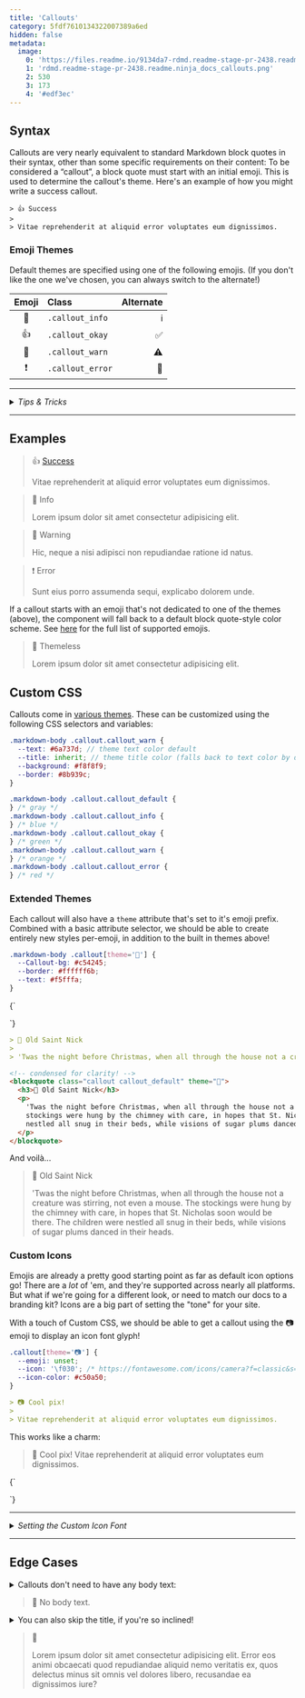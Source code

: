 ```yaml
---
title: 'Callouts'
category: 5fdf7610134322007389a6ed
hidden: false
metadata:
  image:
    0: 'https://files.readme.io/9134da7-rdmd.readme-stage-pr-2438.readme.ninja_docs_callouts.png'
    1: 'rdmd.readme-stage-pr-2438.readme.ninja_docs_callouts.png'
    2: 530
    3: 173
    4: '#edf3ec'
---
```


## Syntax

Callouts are very nearly equivalent to standard Markdown block quotes in their syntax, other than some specific requirements on their content: To be considered a “callout”, a block quote must start with an initial emoji. This is used to determine the callout's theme. Here's an example of how you might write a success callout.

```
> 👍 Success
>
> Vitae reprehenderit at aliquid error voluptates eum dignissimos.
```

### Emoji Themes

Default themes are specified using one of the following emojis. (If you don't like the one we've chosen, you can always switch to the alternate!)

| Emoji | Class            | Alternate |
| :---: | :--------------- | --------: |
|  📘   | `.callout_info`  |        ℹ️ |
|  👍   | `.callout_okay`  |        ✅ |
|  🚧   | `.callout_warn`  |        ⚠️ |
|  ❗️   | `.callout_error` |        🛑 |

<hr />
<details>
  <summary><em>Tips & Tricks </em></summary><br />

If you have a block quote that starts with an initial emoji which _should not_ be rendered as a ReadMe callout, just bold the emoji. It's a bit of a hack for sure, but it's easy enough, and hey: it works! So this:

```
> **👋** Lorem ipsum dolor sit amet consectetur adipisicing elit.
```

Renders to a plain ol' block quote:

> **👋** Lorem ipsum dolor sit amet consectetur adipisicing elit.

</details><hr />

## Examples

> 👍 [Success](#edge-cases)
>
> Vitae reprehenderit at aliquid error voluptates eum dignissimos.

> 📘 Info
>
> Lorem ipsum dolor sit amet consectetur adipisicing elit.

> 🚧 Warning
>
> Hic, neque a nisi adipisci non repudiandae ratione id natus.

> ❗️ Error
>
> Sunt eius porro assumenda sequi, explicabo dolorem unde.

If a callout starts with an emoji that's not dedicated to one of the themes (above), the component will fall back to a default block quote-style color scheme. See [here](https://unicode.org/Public/emoji/14.0/emoji-test.txt) for the full list of supported emojis.

> 🥇 Themeless
>
> Lorem ipsum dolor sit amet consectetur adipisicing elit.

## Custom CSS

Callouts come in [various themes](#section--examples-). These can be customized using the following CSS selectors and variables:

```scss CSS Variables
.markdown-body .callout.callout_warn {
  --text: #6a737d; // theme text color default
  --title: inherit; // theme title color (falls back to text color by default)
  --background: #f8f8f9;
  --border: #8b939c;
}
```

```scss Theme Selectors
.markdown-body .callout.callout_default {
} /* gray */
.markdown-body .callout.callout_info {
} /* blue */
.markdown-body .callout.callout_okay {
} /* green */
.markdown-body .callout.callout_warn {
} /* orange */
.markdown-body .callout.callout_error {
} /* red */
```

### Extended Themes

Each callout will also have a `theme` attribute that's set to it's emoji prefix. Combined with a basic attribute selector, we should be able to create entirely new styles per-emoji, in addition to the built in themes above!

```css Custom CSS
.markdown-body .callout[theme='🎅'] {
  --Callout-bg: #c54245;
  --border: #ffffff6b;
  --text: #f5fffa;
}
```

<HTMLBlock>{`

<style>
.markdown-body .callout[theme=\"🎅\"] {
  --background: #c54245 !important;
  --border: #ffffff6b;
  --text: #f5fffa;
}
</style>`}
</HTMLBlock>

```markdown Markdown Syntax
> 🎅 Old Saint Nick
>
> 'Twas the night before Christmas, when all through the house not a creature was stirring, not even a mouse. The stockings were hung by the chimney with care, in hopes that St. Nicholas soon would be there. The children were nestled all snug in their beds, while visions of sugar plums danced in their heads.
```

```html Generated HTML
<!-- condensed for clarity! -->
<blockquote class="callout callout_default" theme="🎅">
  <h3>🎅 Old Saint Nick</h3>
  <p>
    'Twas the night before Christmas, when all through the house not a creature was stirring, not even a mouse. The
    stockings were hung by the chimney with care, in hopes that St. Nicholas soon would be there. The children were
    nestled all snug in their beds, while visions of sugar plums danced in their heads.
  </p>
</blockquote>
```

And voilà...

> 🎅 Old Saint Nick
>
> 'Twas the night before Christmas, when all through the house not a creature was stirring, not even a mouse. The stockings were hung by the chimney with care, in hopes that St. Nicholas soon would be there. The children were nestled all snug in their beds, while visions of sugar plums danced in their heads.

### Custom Icons

Emojis are already a pretty good starting point as far as default icon options go! There are a _lot_ of 'em, and they're supported across nearly all platforms. But what if we're going for a different look, or need to match our docs to a branding kit? Icons are a big part of setting the "tone" for your site.

With a touch of Custom CSS, we should be able to get a callout using the 📷 emoji to display an icon font glyph!

```css Custom CSS
.callout[theme='📷'] {
  --emoji: unset;
  --icon: '\f030'; /* https://fontawesome.com/icons/camera?f=classic&s=solid */
  --icon-color: #c50a50;
}
```

```Markdown Syntax
> 📷 Cool pix!
>
> Vitae reprehenderit at aliquid error voluptates eum dignissimos.
```

This works like a charm:

<div id="my-theme">

> 📸 Cool pix!
> Vitae reprehenderit at aliquid error voluptates eum dignissimos.

<HTMLBlock>{`

<style>
#my-theme .callout[theme=📸] {
  --emoji: unset;
  --icon: \"\";
}
#my-theme .callout[theme=📷],
#my-theme .callout[theme=📸] {
  --icon-color: #c50a50;
  --border: var(--icon-color);
  --title: var(--icon-color);
}
summary {
  outline: none;
  user-select: none;
}
</style>`}
</HTMLBlock>

</div>

<hr />
<details>
  <summary><em>Setting the Custom Icon Font</em></summary><br />

The custom icon font defaults to `Font Awesome 6 Pro`.

```css
.callout[theme='📷'] {
  --icon-font: 'Font Awesome 6 Pro';
}
```

</details>
<hr />

## Edge Cases

<details>
  <summary>Callouts don't need to have any body text:</summary><br />

```
> 🥇  No body text.
```

</details>

> 🥇 No body text.

<details>
  <summary>You can also skip the title, if you're so inclined!</summary><br />

```
> 🥈
>
> Lorem ipsum dolor sit amet consectetur adipisicing elit. Error eos animi obcaecati quod repudiandae aliquid nemo veritatis ex, quos delectus minus sit omnis vel dolores libero, recusandae ea dignissimos iure?
```

</details>

> 🥈
>
> Lorem ipsum dolor sit amet consectetur adipisicing elit. Error eos animi obcaecati quod repudiandae aliquid nemo veritatis ex, quos delectus minus sit omnis vel dolores libero, recusandae ea dignissimos iure?
